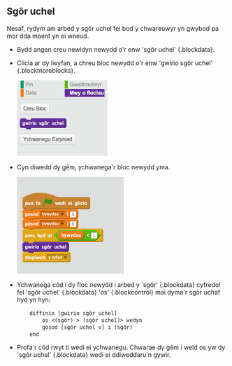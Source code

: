 ## Sgôr uchel

Nesaf, rydym am arbed y sgôr uchel fel bod y chwareuwyr yn gwybod pa mor dda maent yn ei wneud.

+ Bydd angen creu newidyn newydd o'r enw 'sgôr uchel' {.blockdata}.

+ Clicia ar dy lwyfan, a chreu bloc newydd o'r enw 'gwirio sgôr uchel' {.blockmoreblocks}.

	![screenshot](images/dots-custom-1.png)

+ Cyn diwedd dy gêm, ychwanega'r bloc newydd yma.

	![screenshot](images/dots-custom-2.png)

+ Ychwanega côd i dy floc newydd i arbed y 'sgôr' {.blockdata} cyfredol fel 'sgôr uchel' {.blockdata} 'os' {.blockcontrol} mai dyma'r sgôr uchaf hyd yn hyn:

	```blocks
		diffinio [gwirio sgôr uchel]
			os <(sgôr) > (sgôr uchel)> wedyn
   			gosod [sgôr uchel v] i (sgôr)
		end
	```

+ Profa'r côd rwyt ti wedi ei ychwanegu.  Chwarae dy gêm i weld os yw dy 'sgôr uchel' {.blockdata} wedi ei ddiweddaru'n gywir.



